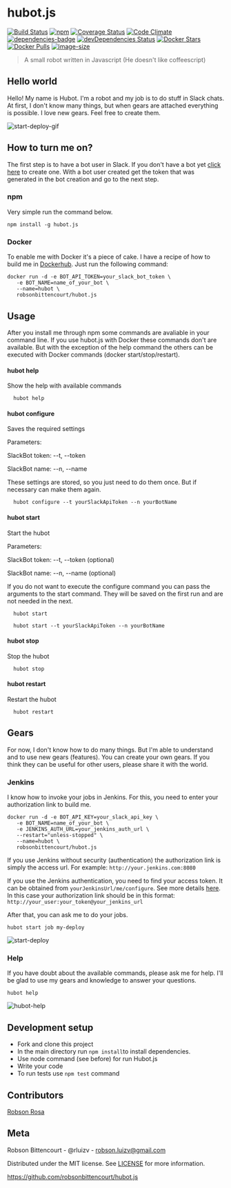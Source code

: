 # hubot.js 
[![Build Status](https://travis-ci.org/hubot-js/hubot.js.svg?branch=master)](https://travis-ci.org/hubot-js/hubot.js)   [![npm](https://img.shields.io/npm/v/gear-hubot.js.svg)](https://www.npmjs.com/package/hubot.js)   [![Coverage Status](https://coveralls.io/repos/github/hubot-js/hubot.js/badge.svg?branch=master)](https://coveralls.io/github/hubot-js/hubot.js?branch=master)   [![Code Climate](https://img.shields.io/codeclimate/github/hubot-js/hubot.js.svg)](https://codeclimate.com/github/hubot-js/hubot.js)  [![dependencies-badge](https://david-dm.org/hubot-js/hubot.js.svg)](https://david-dm.org/hubot-js/hubot.js)  [![devDependencies Status](https://david-dm.org/hubot-js/hubot.js/dev-status.svg)](https://david-dm.org/hubot-js/hubot.js?type=dev)  [![Docker Stars](https://img.shields.io/docker/stars/robsonbittencourt/hubot.js.svg)](https://hub.docker.com/r/robsonbittencourt/hubot.js/)  [![Docker Pulls](https://img.shields.io/docker/pulls/robsonbittencourt/hubot.js.svg)](https://hub.docker.com/r/robsonbittencourt/hubot.js/)  [![image-size](https://images.microbadger.com/badges/image/robsonbittencourt/hubot.js.svg)](http://microbadger.com/images/robsonbittencourt/hubot.js)

> A small robot written in Javascript (He doesn't like coffeescript)

## Hello world

Hello! My name is Hubot. I'm a robot and my job is to do stuff in Slack chats. At first, I don't know many things, but when gears are attached everything is possible. I love new gears. Feel free to create them.

![start-deploy-gif](https://s10.postimg.org/jl5ptldnt/hubot_start_deploy2.gif)

## How to turn me on?

The first step is to have a bot user in Slack. If you don't have a bot yet [click here](https://api.slack.com/bot-users) to create one. With a bot user created get the token that was generated in the bot creation and go to the next step.

### npm

Very simple run the command below.

```
npm install -g hubot.js

```

### Docker

To enable me with Docker it's a piece of cake. I have a recipe of how to build me in [Dockerhub](https://hub.docker.com/r/robsonbittencourt/hubot.js/). Just run the following command:

```
docker run -d -e BOT_API_TOKEN=your_slack_bot_token \
   -e BOT_NAME=name_of_your_bot \
   --name=hubot \
   robsonbittencourt/hubot.js
```

## Usage

After you install me through npm some commands are avaliable in your command line. If you use hubot.js with Docker these commands don't are available. But with the exception of the help command the others can be executed with Docker commands (docker start/stop/restart). 

#### hubot help
Show the help with available commands
```
  hubot help
```

#### hubot configure
Saves the required settings

Parameters:

SlackBot token: --t, --token

SlackBot name: --n, --name

These settings are stored, so you just need to do them once. But if necessary can make them again.

```
  hubot configure --t yourSlackApiToken --n yourBotName
```

#### hubot start
Start the hubot

Parameters:

SlackBot token: --t, --token (optional)

SlackBot name: --n, --name (optional)

If you do not want to execute the configure command you can pass the arguments to the start command. They will be saved on the first run and are not needed in the next.

```
  hubot start
```

```
  hubot start --t yourSlackApiToken --n yourBotName
```

#### hubot stop
Stop the hubot

```
  hubot stop
```

#### hubot restart
Restart the hubot

```
  hubot restart
```

## Gears

For now, I don't know how to do many things. But I'm able to understand and to use new gears (features). You can create your own gears. If you think they can be useful for other users, please share it with the world.

### Jenkins

I know  how to invoke your jobs in Jenkins. For this, you need to enter your authorization link to build me.

```
docker run -d -e BOT_API_KEY=your_slack_api_key \
   -e BOT_NAME=name_of_your_bot \
   -e JENKINS_AUTH_URL=your_jenkins_auth_url \
   --restart="unless-stopped" \
   --name=hubot \
   robsonbittencourt/hubot.js
```
If you use Jenkins without security (authentication) the authorization link is simply the access url. For example: `http://your.jenkins.com:8080`

If you use the Jenkins authentication, you need to find your access token. It can be obtained from `yourJenkinsUrl/me/configure`. See more details [here](https://wiki.jenkins-ci.org/display/JENKINS/Authenticating+scripted+clients). In this case your authorization link should be in this format: `http://your_user:your_token@your_jenkins_url`

After that, you can ask me to do your jobs.

```
hubot start job my-deploy
```

![start-deploy](https://s9.postimg.org/g9dt1se9b/hubot_job.png)

### Help

If you have doubt about the available commands, please ask me for help. I'll be glad to use my gears and knowledge to answer your questions.

```
hubot help
```

![hubot-help](https://s9.postimg.org/rf26x119b/hubot_help.png)

## Development setup
- Fork and clone this project
- In the main directory run ```npm install```to install dependencies.
- Use node command (see before) for run Hubot.js
- Write your code
- To run tests use ```npm test``` command

## Contributors
[Robson Rosa](https://github.com/robsonrosa)

## Meta
Robson Bittencourt - @rluizv - robson.luizv@gmail.com

Distributed under the MIT license. See [LICENSE](LICENSE) for more information.

https://github.com/robsonbittencourt/hubot.js
